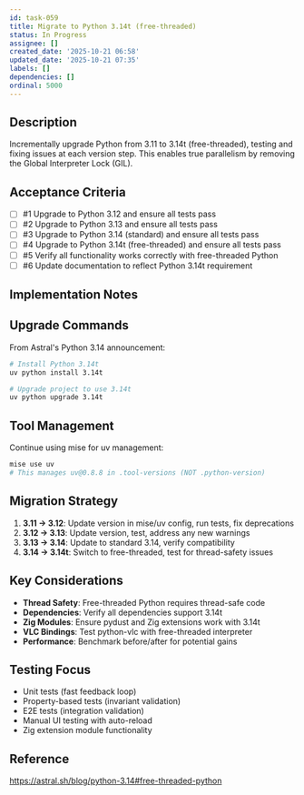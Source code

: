 ```yaml
---
id: task-059
title: Migrate to Python 3.14t (free-threaded)
status: In Progress
assignee: []
created_date: '2025-10-21 06:58'
updated_date: '2025-10-21 07:35'
labels: []
dependencies: []
ordinal: 5000
---
```


## Description

Incrementally upgrade Python from 3.11 to 3.14t (free-threaded), testing and fixing issues at each version step. This enables true parallelism by removing the Global Interpreter Lock (GIL).

## Acceptance Criteria
<!-- AC:BEGIN -->
- [ ] #1 Upgrade to Python 3.12 and ensure all tests pass
- [ ] #2 Upgrade to Python 3.13 and ensure all tests pass
- [ ] #3 Upgrade to Python 3.14 (standard) and ensure all tests pass
- [ ] #4 Upgrade to Python 3.14t (free-threaded) and ensure all tests pass
- [ ] #5 Verify all functionality works correctly with free-threaded Python
- [ ] #6 Update documentation to reflect Python 3.14t requirement
<!-- AC:END -->

## Implementation Notes

## Upgrade Commands

From Astral's Python 3.14 announcement:
```bash
# Install Python 3.14t
uv python install 3.14t

# Upgrade project to use 3.14t
uv python upgrade 3.14t
```

## Tool Management

Continue using mise for uv management:
```bash
mise use uv
# This manages uv@0.8.8 in .tool-versions (NOT .python-version)
```

## Migration Strategy

1. **3.11 → 3.12**: Update version in mise/uv config, run tests, fix deprecations
2. **3.12 → 3.13**: Update version, test, address any new warnings
3. **3.13 → 3.14**: Update to standard 3.14, verify compatibility
4. **3.14 → 3.14t**: Switch to free-threaded, test for thread-safety issues

## Key Considerations

- **Thread Safety**: Free-threaded Python requires thread-safe code
- **Dependencies**: Verify all dependencies support 3.14t
- **Zig Modules**: Ensure pydust and Zig extensions work with 3.14t
- **VLC Bindings**: Test python-vlc with free-threaded interpreter
- **Performance**: Benchmark before/after for potential gains

## Testing Focus

- Unit tests (fast feedback loop)
- Property-based tests (invariant validation)
- E2E tests (integration validation)
- Manual UI testing with auto-reload
- Zig extension module functionality

## Reference

<https://astral.sh/blog/python-3.14#free-threaded-python>
